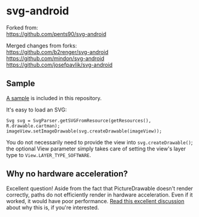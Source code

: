 svg-android
===========

Forked from:  
https://github.com/pents90/svg-android

Merged changes from forks:  
https://github.com/b2renger/svg-android  
https://github.com/mindon/svg-android  
https://github.com/josefpavlik/svg-android

## Sample

[A sample](https://github.com/Pixplicity/svg-android/tree/master/svgandroid/svgdemo) is included in this repository.

It's easy to load an SVG:

    Svg svg = SvgParser.getSVGFromResource(getResources(), R.drawable.cartman);
    imageView.setImageDrawable(svg.createDrawable(imageView));

You do not necessarily need to provide the view into `svg.createDrawable()`; the optional View parameter simply takes care of setting the view's layer type to `View.LAYER_TYPE_SOFTWARE`.

## Why no hardware acceleration?

Excellent question! Aside from the fact that PictureDrawable doesn't render correctly, paths do not efficiently render in hardware acceleration. Even if it worked, it would have poor performance. [Read this excellent discussion](http://stackoverflow.com/questions/15039829/drawing-paths-and-hardware-acceleration) about why this is, if you're interested.
